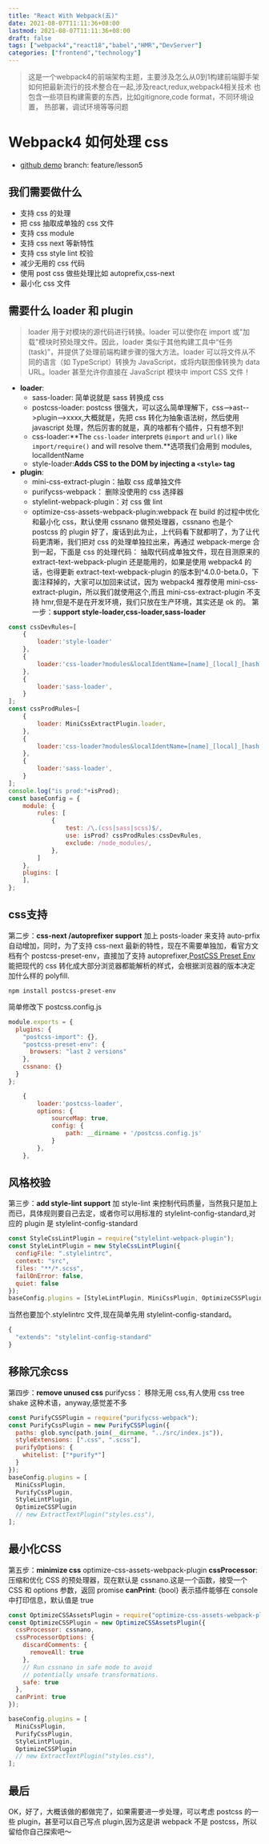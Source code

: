 ```yaml
---
title: "React With Webpack(五)"
date: 2021-08-07T11:11:36+08:00
lastmod: 2021-08-07T11:11:36+08:00
draft: false
tags: ["webpack4","react18","babel","HMR","DevServer"]
categories: ["frontend","technology"]
---
```


> 这是一个webpack4的前端架构主题，主要涉及怎么从0到1构建前端脚手架
> 如何把最新流行的技术整合在一起,涉及react,redux,webpack4相关技术
> 也包含一些项目构建需要的东西，比如gitignore,code format，不同环境设置，
> 热部署，调试环境等等问题


# Webpack4 如何处理 css

- [github demo](https://github.com/hyyfrank/webpack4) branch: feature/lesson5

## 我们需要做什么
  - 支持 css 的处理
  - 把 css 抽取成单独的 css 文件
  - 支持 css module
  - 支持 css next 等新特性
  - 支持 css style lint 校验
  - 减少无用的 css 代码
  - 使用 post css 做些处理比如 autoprefix,css-next
  - 最小化 css 文件
## 需要什么 loader 和 plugin
  > loader 用于对模块的源代码进行转换。loader 可以使你在 import 或"加载"模块时预处理文件。因此，loader 类似于其他构建工具中“任务(task)”，并提供了处理前端构建步骤的强大方法。loader 可以将文件从不同的语言（如 TypeScript）转换为 JavaScript，或将内联图像转换为 data URL。loader 甚至允许你直接在 JavaScript 模块中 import CSS 文件！
  - **loader**:
    - sass-loader: 简单说就是 sass 转换成 css
    - postcss-loader: postcss 很强大，可以这么简单理解下，css-->ast-->plugin-->xxxx,大概就是，先把 css 转化为抽象语法树，然后使用 javascript 处理，然后厉害的就是，真的啥都有个插件，只有想不到!
    - css-loader:**The `css-loader` interprets `@import` and `url()` like `import/require()` and will resolve them.**选项我们会用到 modules, localIdentName
    - style-loader:**Adds CSS to the DOM by injecting a `<style>` tag**
  - **plugin**:
    - mini-css-extract-plugin：抽取 css 成单独文件
    - purifycss-webpack： 删除没使用的 css 选择器
    - stylelint-webpack-plugin：对 css 做 lint
    - optimize-css-assets-webpack-plugin:webpack 在 build 的过程中优化和最小化 css，默认使用 cssnano 做预处理器，cssnano 也是个 postcss 的 plugin
好了，废话到此为止，上代码看下就都明了，为了让代码更清晰，我们把对 css 的处理单独拉出来，再通过 webpack-merge 合到一起，下面是 css 的处理代码：
抽取代码成单独文件，现在目测原来的 extract-text-webpack-plugin 还是能用的，如果是使用 webpack4 的话，也得更新 extract-text-webpack-plugin 的版本到^4.0.0-beta.0，下面注释掉的，大家可以加回来试试，因为 webpack4 推荐使用 mini-css-extract-plugin，所以我们就使用这个,而且 mini-css-extract-plugin 不支持 hmr,但是不是在开发环境，我们只放在生产环境，其实还是 ok 的。
第一步：**support style-loader,css-loader,sass-loader**
```javascript
const cssDevRules=[
    {
        loader:'style-loader'
    },
    {
        loader:'css-loader?modules&localIdentName=[name]_[local]_[hash:base64:5]',
    },
    {
        loader:'sass-loader',
    }
];
const cssProdRules=[
    {
        loader: MiniCssExtractPlugin.loader,
    },
    {
        loader:'css-loader?modules&localIdentName=[name]_[local]_[hash:base64:5]',
    },
    {
        loader:'sass-loader',
    }
];
console.log("is prod:"+isProd);
const baseConfig = {
    module: {
        rules: [
            {
                test: /\.(css|sass|scss)$/,
                use: isProd? cssProdRules:cssDevRules,
                exclude: /node_modules/,
            },
        ]
    },
    plugins: [
    ],
};
```
## css支持
第二步：**css-next /autoprefixer support**
加上 posts-loader 来支持 auto-prfix 自动增加，同时，为了支持 css-next 最新的特性，现在不需要单独加，看官方文档有个 postcss-preset-env，直接加了支持 autoprefixer,[PostCSS Preset Env](https://github.com/csstools/postcss-preset-env) 能把现代的 css 转化成大部分浏览器都能解析的样式，会根据浏览器的版本决定加什么样的 polyfill.
```shell script
npm install postcss-preset-env
```
简单修改下 postcss.config.js
```javascript
module.exports = {
  plugins: {
    "postcss-import": {},
    "postcss-preset-env": {
      browsers: "last 2 versions"
    },
    cssnano: {}
  }
};
```
```javascript
    {
        loader:'postcss-loader',
        options: {
            sourceMap: true,
            config: {
                path: __dirname + '/postcss.config.js'
            }
        },
    },
```

## 风格校验
第三步：**add style-lint support**
加 style-lint 来控制代码质量，当然我只是加上而已，具体规则要自己去定，或者你可以用标准的 stylelint-config-standard,对应的 plugin 是 stylelint-config-standard

```javascript
const StyleCssLintPlugin = require("stylelint-webpack-plugin");
const StyleLintPlugin = new StyleCssLintPlugin({
  configFile: ".stylelintrc",
  context: "src",
  files: "**/*.scss",
  failOnError: false,
  quiet: false
});
baseConfig.plugins = [StyleLintPlugin, MiniCssPlugin, OptimizeCSSPlugin];
```
当然也要加个.stylelintrc 文件,现在简单先用 stylelint-config-standard。
```javascript
{
  "extends": "stylelint-config-standard"
}
```
## 移除冗余css
第四步：**remove unused css**
purifycss： 移除无用 css,有人使用 css tree shake 这种术语，anyway,感觉差不多
```javascript
const PurifyCSSPlugin = require("purifycss-webpack");
const PurifyCssPlugin = new PurifyCSSPlugin({
  paths: glob.sync(path.join(__dirname, "../src/index.js")),
  styleExtensions: [".css", ".scss"],
  purifyOptions: {
    whitelist: ["*purify*"]
  }
});
baseConfig.plugins = [
  MiniCssPlugin,
  PurifyCssPlugin,
  StyleLintPlugin,
  OptimizeCSSPlugin
  // new ExtractTextPlugin("styles.css"),
];
```
## 最小化CSS
第五步：**minimize css**
optimize-css-assets-webpack-plugin
**cssProcessor**: 压缩和优化 CSS 的预处理器，现在默认是 cssnano.这是一个函数，接受一个 CSS 和 options 参数，返回 promise
**canPrint**: {bool} 表示插件能够在 console 中打印信息，默认值是 true
```javascript
const OptimizeCSSAssetsPlugin = require("optimize-css-assets-webpack-plugin");
const OptimizeCSSPlugin = new OptimizeCSSAssetsPlugin({
  cssProcessor: cssnano,
  cssProcessorOptions: {
    discardComments: {
      removeAll: true
    },
    // Run cssnano in safe mode to avoid
    // potentially unsafe transformations.
    safe: true
  },
  canPrint: true
});

baseConfig.plugins = [
  MiniCssPlugin,
  PurifyCssPlugin,
  StyleLintPlugin,
  OptimizeCSSPlugin
  // new ExtractTextPlugin("styles.css"),
];
```
## 最后
OK，好了，大概该做的都做完了，如果需要进一步处理，可以考虑 postcss 的一些 plugin，甚至可以自己写点 plugin,因为这是讲 webpack 不是 postcss，所以留给你自己探索吧～
